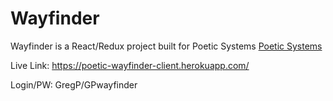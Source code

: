 # Wayfinder

Wayfinder is a React/Redux project built for Poetic Systems <a href="https://poetic.io/">Poetic Systems</a>

Live Link: https://poetic-wayfinder-client.herokuapp.com/

Login/PW: GregP/GPwayfinder
